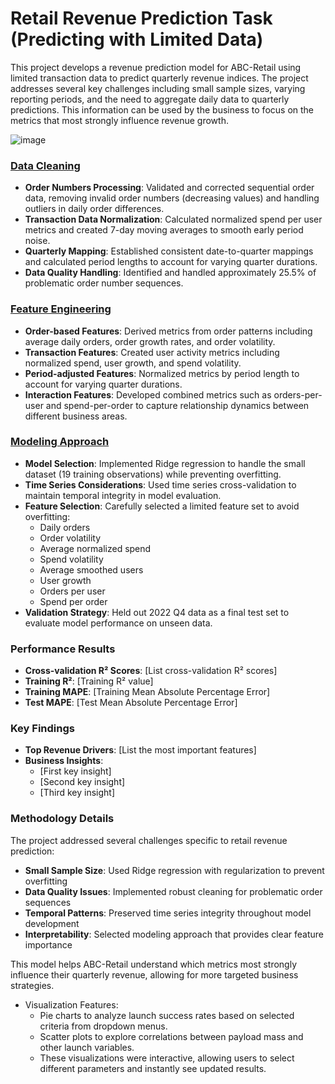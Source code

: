 # Retail Revenue Prediction Task (Predicting with Limited Data)
This project develops a revenue prediction model for ABC-Retail using limited transaction data to predict quarterly revenue indices. The project addresses several key challenges including small sample sizes, varying reporting periods, and the need to aggregate daily data to quarterly predictions. This information can be used by the business to focus on the metrics that most strongly influence revenue growth.

![image](https://github.com/user-attachments/assets/4b3ed551-fc47-416d-8850-4822ed1e3d5b)
### [Data Cleaning](https://github.com/YourUsername/ABC-Retail-Revenue-Prediction/blob/main/clean_data.ipynb)
- **Order Numbers Processing**: Validated and corrected sequential order data, removing invalid order numbers (decreasing values) and handling outliers in daily order differences.
- **Transaction Data Normalization**: Calculated normalized spend per user metrics and created 7-day moving averages to smooth early period noise.
- **Quarterly Mapping**: Established consistent date-to-quarter mappings and calculated period lengths to account for varying quarter durations.
- **Data Quality Handling**: Identified and handled approximately 25.5% of problematic order number sequences.

### [Feature Engineering](https://github.com/YourUsername/ABC-Retail-Revenue-Prediction/blob/main/feature_engineering.ipynb)
- **Order-based Features**: Derived metrics from order patterns including average daily orders, order growth rates, and order volatility.
- **Transaction Features**: Created user activity metrics including normalized spend, user growth, and spend volatility.
- **Period-adjusted Features**: Normalized metrics by period length to account for varying quarter durations.
- **Interaction Features**: Developed combined metrics such as orders-per-user and spend-per-order to capture relationship dynamics between different business areas.

### [Modeling Approach](https://github.com/YourUsername/ABC-Retail-Revenue-Prediction/blob/main/modelling.ipynb)
- **Model Selection**: Implemented Ridge regression to handle the small dataset (19 training observations) while preventing overfitting.
- **Time Series Considerations**: Used time series cross-validation to maintain temporal integrity in model evaluation.
- **Feature Selection**: Carefully selected a limited feature set to avoid overfitting:
  - Daily orders
  - Order volatility
  - Average normalized spend
  - Spend volatility
  - Average smoothed users
  - User growth
  - Orders per user
  - Spend per order
- **Validation Strategy**: Held out 2022 Q4 data as a final test set to evaluate model performance on unseen data.

### Performance Results
- **Cross-validation R² Scores**: [List cross-validation R² scores]
- **Training R²**: [Training R² value]
- **Training MAPE**: [Training Mean Absolute Percentage Error]
- **Test MAPE**: [Test Mean Absolute Percentage Error]

### Key Findings
- **Top Revenue Drivers**: [List the most important features]
- **Business Insights**: 
  - [First key insight]
  - [Second key insight]
  - [Third key insight]

### Methodology Details
The project addressed several challenges specific to retail revenue prediction:
- **Small Sample Size**: Used Ridge regression with regularization to prevent overfitting
- **Data Quality Issues**: Implemented robust cleaning for problematic order sequences
- **Temporal Patterns**: Preserved time series integrity throughout model development
- **Interpretability**: Selected modeling approach that provides clear feature importance

This model helps ABC-Retail understand which metrics most strongly influence their quarterly revenue, allowing for more targeted business strategies.
- Visualization Features:
  - Pie charts to analyze launch success rates based on selected criteria from dropdown menus.
  - Scatter plots to explore correlations between payload mass and other launch variables.
  - These visualizations were interactive, allowing users to select different parameters and instantly see updated results.
